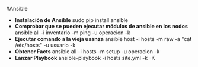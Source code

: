 #Ansible
- **Instalación de Ansible**
sudo pip install ansible
- **Comprobar que se pueden ejecutar módulos de ansible en los nodos**
 ansible all -i inventario -m ping -u operacion -k
- **Ejecutar comando a la vieja usanza**
 ansible host -i  hosts  -m raw -a "cat /etc/hosts" -u usuario -k
- **Obtener Facts**
 ansible all -i hosts -m setup -u operacion -k
- **Lanzar Playbook**
 ansible-playbook -i hosts site.yml -k -K
